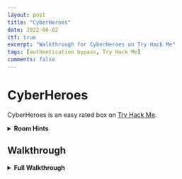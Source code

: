 ```yaml
---
layout: post
title: "CyberHeroes"
date: 2022-06-02
ctf: true
excerpt: "Walkthrough for CyberHeroes on Try Hack Me"
tags: [authentication bypass, Try Hack Me]
comments: false
---
```


# CyberHeroes

CyberHeroes is an easy rated box on [Try Hack Me](https://tryhackme.com/room/cyberheroes).

<details><summary><strong>Room Hints</strong></summary>
<ul>
    <li>Have you reviewed the source code?
</ul>
</details>



## Walkthrough

<details><summary><strong>Full Walkthrough</strong></summary>

### Task 1 - Uncover the Flag

First, let's enumerate the open ports with:

`threader3000`

![CyberHeroes threader3000](/assets/img/CyberHeroes1.png)

Once complete, let it complete it's recommended nmap scan.

![CyberHeroes nmap](/assets/img/CyberHeroes2.png)

It appears that the only thing hosted is a website on port 80, let's take a look at it.

![CyberHeroes website](/assets/img/CyberHeroes3.png)

The login page presents us with a screen similar to the following:


![CyberHeroes website](/assets/img/CyberHeroes4.png)

I looked at the source code, and it appears that the login is calling the authenticate() function from a script in the source code. This code has the login credentials present in plain text in them (although the password has to be reversed).

![CyberHeroes website source code](/assets/img/CyberHeroes5.png)

Now that we have the credentials, let's login:

![CyberHeroes website login](/assets/img/CyberHeroes6.png)

We should now see the flag for this challenge!

![CyberHeroes website flag](/assets/img/CyberHeroes7.png)

</details>
